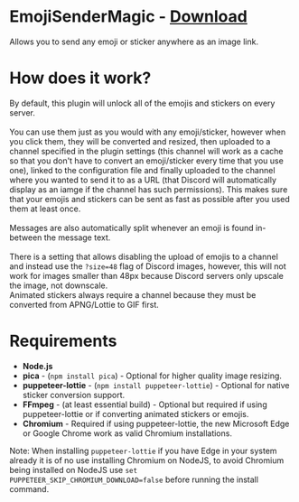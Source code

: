 # EmojiSenderMagic - [Download](https://betterdiscord.net/ghdl?url=https://raw.githubusercontent.com/TheGameratorT/BetterDiscordAddons/master/Plugins/EmojiSenderMagic/EmojiSenderMagic.plugin.js)

Allows you to send any emoji or sticker anywhere as an image link.

# How does it work?
By default, this plugin will unlock all of the emojis and stickers on every server. \
 \
You can use them just as you would with any emoji/sticker, however when you click them, they will be converted and resized, then uploaded to a channel specified in the plugin settings (this channel will work as a cache so that you don't have to convert an emoji/sticker every time that you use one), linked to the configuration file and finally uploaded to the channel where you wanted to send it to as a URL (that Discord will automatically display as an iamge if the channel has such permissions). This makes sure that your emojis and stickers can be sent as fast as possible after you used them at least once. \
 \
Messages are also automatically split whenever an emoji is found in-between the message text. \
 \
There is a setting that allows disabling the upload of emojis to a channel and instead use the `?size=48` flag of Discord images, however, this will not work for images smaller than 48px because Discord servers only upscale the image, not downscale. \
Animated stickers always require a channel because they must be converted from APNG/Lottie to GIF first.

# Requirements
 - **Node.js**
 - **pica** - (`npm install pica`) - Optional for higher quality image resizing.
 - **puppeteer-lottie** - (`npm install puppeteer-lottie`) - Optional for native sticker conversion support.
 - **FFmpeg** - (at least essential build) - Optional but required if using puppeteer-lottie or if converting animated stickers or emojis.
 - **Chromium** - Required if using puppeteer-lottie, the new Microsoft Edge or Google Chrome work as valid Chromium installations.

Note: When installing `puppeteer-lottie` if you have Edge in your system already it is of no use installing Chromium on NodeJS, to avoid Chromium being installed on NodeJS use `set PUPPETEER_SKIP_CHROMIUM_DOWNLOAD=false` before running the install command.
